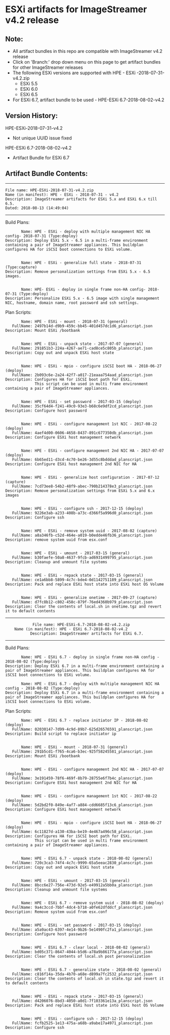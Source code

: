 # ESXi artifacts for ImageStreamer v4.2 release
## Note:
- All artifact bundles in this repo are compatible with ImageStreamer v4.2 release
- Click on 'Branch:' drop down menu on this page to get artifact bundles for other ImageStreamer releases
- The following ESXi versions are supported with HPE - ESXi -2018-07-31-v4.2.zip
	- ESXi 5.5
	- ESXi 6.0
	- ESXi 6.5
- For ESXi 6.7, artifact bundle to be used - HPE-ESXi 6.7-2018-08-02-v4.2

## Version History:

 HPE-ESXi-2018-07-31-v4.2
   - Not unique UUID issue fixed

 HPE-ESXi 6.7-2018-08-02-v4.2
   - Artifact Bundle for ESXi 6.7

## Artifact Bundle Contents:

--------------------------------------------------------------------------------
  
  	File name: HPE-ESXi-2018-07-31-v4.2.zip
  	Name (in manifest): HPE - ESXi - 2018-07-31 - v4.2
  	Description: ImageStreamer artifacts for ESXi 5.x and ESXi 6.x till 6.5. 
  	Dated: 2018-08-13 (14:49:04)
	
--------------------------------------------------------------------------------

Build Plans:

	       Name: HPE - ESXi - deploy with multiple management NIC HA config- 2018-07-31 (Type:deploy)
	Description: Deploy ESXi 5.x - 6.5 in a multi-frame environment containing a pair of ImageStreamer appliances. This buildplan configures HA for iSCSI boot connections to ESXi volume. 


	       Name: HPE - ESXi - generalize full state - 2018-07-31 (Type:capture)
	Description: Remove personalization settings from ESXi 5.x - 6.5 images.
	             

	       Name: HPE- ESXi - deploy in single frame non-HA config- 2018-07-31 (Type:deploy)
	Description: Personalize ESXi 5.x - 6.5 image with single management NIC, hostname, domain name, root password and ssh settings. 


Plan Scripts:

	       Name: HPE - ESXi - mount - 2018-07-31 (general)
	   FullName: 2497b14d-d9b9-459c-bb45-401d457dc1d6_planscript.json
	Description: Mount ESXi /bootbank


	       Name: HPE - ESXi - unpack state - 2017-07-07 (general)
	   FullName: 291851b3-224a-4267-ae71-cad8ce5c805b_planscript.json
	Description: Copy out and unpack ESXi host state


	       Name: HPE - ESXi - mpio - configure iSCSI boot HA - 2018-06-27 (deploy)
	   FullName: 2b093c6e-2a24-42f7-a017-21eaaa754aad_planscript.json
	Description: Configures HA for iSCSI boot path for ESXi. 
	             This script can be used in multi frame environment containing a pair of ImageStreamer appliances.


	       Name: HPE - ESXi - set password - 2017-03-15 (deploy)
	   FullName: 35cf64d4-f241-49c0-93e3-b68c6e9df2cd_planscript.json
	Description: Configure host password


	       Name: HPE - ESXi - configure management 1st NIC - 2017-08-22 (deploy)
	   FullName: 4aef4d00-0606-4658-8437-891c677350db_planscript.json
	Description: Configure ESXi host management network


	       Name: HPE - ESXi - configure management 2nd NIC HA - 2017-07-07 (deploy)
	   FullName: 6b65ed11-d3cd-4c70-be26-3d55c8bdddad_planscript.json
	Description: Configure ESXi host management 2nd NIC for HA


	       Name: HPE - ESXi - generalize host configuration - 2017-07-12 (capture)
	   FullName: 7cd73ee8-54b2-48f9-abec-790b214378e3_planscript.json
	Description: Remove personalization settings from ESXi 5.x and 6.x images


	       Name: HPE - ESXi - configure ssh - 2017-12-15 (deploy)
	   FullName: 9226e3ab-a233-408b-a73c-d366f5a996d0_planscript.json
	Description: Configure ssh


	       Name: HPE - ESXi - remove system uuid - 2017-08-02 (capture)
	   FullName: a8a346fb-c52d-464e-a019-b0edde46fb36_planscript.json
	Description: remove system uuid from esx.conf


	       Name: HPE - ESXi - umount - 2017-03-15 (general)
	   FullName: b30faefe-50a8-4637-9fcb-ad6931499795_planscript.json
	Description: Cleanup and unmount file systems


	       Name: HPE - ESXi - repack state - 2017-03-15 (general)
	   FullName: ce1a6bb8-5899-4c7c-bde4-0d1142751189_planscript.json
	Description: Pack and replace ESXi host state into ESXi host OS Volume


	       Name: HPE - ESXi - generalize onetime - 2017-09-27 (capture)
	   FullName: d7fc8b12-c802-458c-879f-76ed4360b979_planscript.json
	Description: Clear the contents of local.sh in onetime.tgz and revert it to default contents
	
	

--------------------------------------------------------------------------------

	            File name: HPE-ESXi-6.7-2018-08-02-v4.2.zip
		Name (in manifest): HPE - ESXi 6.7-2018-08-02-v4.2
		       Description: ImageStreamer artifacts for ESXi 6.7. 

--------------------------------------------------------------------------------

Build Plans:

	       Name: HPE - ESXi 6.7 - deploy in single frame non-HA config - 2018-08-02 (Type:deploy)
	Description: Deploy ESXi 6.7 in a multi-frame environment containing a pair of ImageStreamer appliances. This buildplan configures HA for iSCSI boot connections to ESXi volume. 

	       Name: HPE - ESXi 6.7 - deploy with multiple management NIC HA config - 2018-08-02 (Type:deploy)
	Description: Deploy ESXi 6.7 in a multi-frame environment containing a pair of ImageStreamer appliances. This buildplan configures HA for iSCSI boot connections to ESXi volume.


Plan Scripts:

	       Name: HPE - ESXi 6.7 - replace initiator IP - 2018-08-02 (deploy)
	   FullName: 02030147-7d99-4c9d-89b7-625d26576591_planscript.json
	Description: Build script to replace initiator ip


	       Name: HPE - ESXi - mount - 2018-07-31 (general)
	   FullName: 291b5cd1-f765-4ca6-b3ec-925f58245581_planscript.json
	Description: Mount ESXi /bootbank


	       Name: HPE - ESXi - configure management 2nd NIC HA - 2017-07-07 (deploy)
	   FullName: 3e191459-78f6-469f-8b79-28755e6f7b4c_planscript.json
	Description: Configure ESXi host management 2nd NIC for HA


	       Name: HPE - ESXi - configure management 1st NIC - 2017-08-22 (deploy)
	   FullName: 5d2bd2f0-849e-4af7-a884-cdd6685f13c6_planscript.json
	Description: Configure ESXi host management network


	       Name: HPE - ESXi - mpio - configure iSCSI boot HA - 2018-06-27 (deploy)
	   FullName: 6c11827d-a130-43ba-be19-4e467a496c58_planscript.json
	Description: Configures HA for iSCSI boot path for ESXi. 
	             This script can be used in multi frame environment containing a pair of ImageStreamer appliances.


	       Name: HPE - ESXi 6.7 - unpack state - 2018-08-02 (general)
	   FullName: 720c3ca3-74f4-4c7c-9999-65a5eeac2830_planscript.json
	Description: Copy out and unpack ESXi host state


	       Name: HPE - ESXi - umount - 2017-03-15 (general)
	   FullName: 8bcc6e27-756e-473d-92e5-e49912a5bb0a_planscript.json
	Description: Cleanup and unmount file systems


	       Name: HPE - ESXi 6.7 - remove system uuid - 2018-08-02 (deploy)
	   FullName: 9a4c3ccd-7bbf-4dc4-b718-a0fe62dfddcf_planscript.json
	Description: Remove system uuid from esx.conf


	       Name: HPE - ESXi - set password - 2017-03-15 (deploy)
	   FullName: a5a9ac43-6397-4e14-9b26-5e1490fc2fa1_planscript.json
	Description: Configure host password


	       Name: HPE - ESXi 6.7 - clear local - 2018-08-02 (general)
	   FullName: bd05c371-8647-4044-b5d6-a78a9b86177a_planscript.json
	Description: Clear the contents of local.sh post personalization


	       Name: HPE - ESXi 6.7 - generalize state - 2018-08-02 (general)
	   FullName: c816f14a-35da-4b70-a68e-d899a7fc2532_planscript.json
	Description: Clear the contents of local.sh in state.tgz and revert it to default contents


	       Name: HPE - ESXi - repack state - 2017-03-15 (general)
	   FullName: d4206076-8bd3-4050-a0d1-7f103361e13a_planscript.json
	Description: Pack and replace ESXi host state into ESXi host OS Volume


	       Name: HPE - ESXi - configure ssh - 2017-12-15 (deploy)
	   FullName: fcfb2525-1e13-475a-a68b-a9abe17a4971_planscript.json
	Description: Configure ssh




